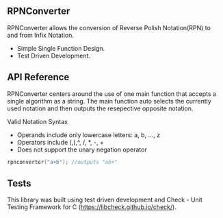 ## RPNConverter

RPNConverter allows the conversion of Reverse Polish Notation(RPN) to and from Infix Notation.
* Simple Single Function Design.
* Test Driven Development.

## API Reference

RPNConverter centers around the use of one main function that accepts a single algorithm as a string. The main function auto selects the currently used notation and then outputs the resepective opposite notation.

Valid Notation Syntax
* Operands include only lowercase letters: a, b, ..., z
* Operators include (,),^, /, *, -, +
* Does not support the unary negation operator

```c
rpnconverter("a+b"); //outputs "ab+"
```

## Tests

This library was built using test driven development and Check - Unit Testing Framework for C (https://libcheck.github.io/check/).